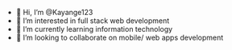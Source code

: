 - 👋 Hi, I’m @Kayange123
- 👀 I’m interested in full stack web development 
- 🌱 I’m currently learning information technology 
- 💞️ I’m looking to collaborate on mobile/ web apps development 

<!---
Kayange123/Kayange123 is a ✨ special ✨ repository because its `README.md` (this file) appears on your GitHub profile.
You can click the Preview link to take a look at your changes.
--->
